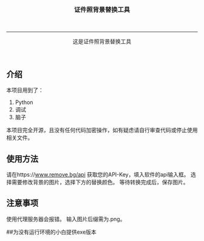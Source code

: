 <div align="center">


  <h3>证件照背景替换工具</h3>
  <br>

----




  这是证件照背景替换工具
  

  <br>
</div>

## 介绍

本项目用到了：

1. Python
2. 调试
3. 脑子

本项目完全开源，且没有任何代码加密操作，如有疑虑请自行审查代码或停止使用相关文件。

## 使用方法
请在https://www.remove.bg/api 获取您的API-Key，填入软件的api输入框。
选择需要修改背景的图片，选择下方的替换颜色。
等待转换完成后，保存图片。

## 注意事项
使用代理服务器会报错。
输入图片后缀需为.png。

##为没有运行环境的小白提供exe版本
